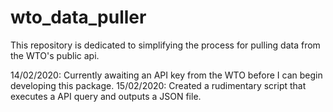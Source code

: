 # wto_data_puller
This repository is dedicated to simplifying the process for pulling data from the WTO's public api.

14/02/2020: Currently awaiting an API key from the WTO before I can begin developing this package.
15/02/2020: Created a rudimentary script that executes a API query and outputs a JSON file.
